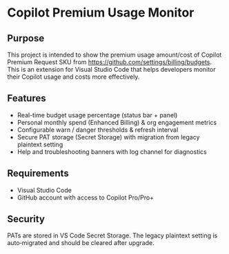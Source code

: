 # Copilot Premium Usage Monitor

## Purpose

This project is intended to show the premium usage amount/cost of Copilot Premium Request SKU from https://github.com/settings/billing/budgets. This is an extension for Visual Studio Code that helps developers monitor their Copilot usage and costs more effectively.

## Features

- Real-time budget usage percentage (status bar + panel)
- Personal monthly spend (Enhanced Billing) & org engagement metrics
- Configurable warn / danger thresholds & refresh interval
- Secure PAT storage (Secret Storage) with migration from legacy plaintext setting
- Help and troubleshooting banners with log channel for diagnostics

## Requirements

- Visual Studio Code
- GitHub account with access to Copilot Pro/Pro+

## Security

PATs are stored in VS Code Secret Storage. The legacy plaintext setting is auto‑migrated and should be cleared after upgrade.